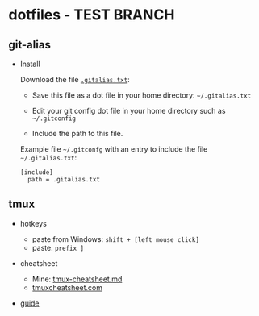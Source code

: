 # dotfiles - TEST BRANCH

## git-alias

 - Install

   Download the file [`.gitalias.txt`](.gitalias.txt):

     * Save this file as a dot file in your home directory: `~/.gitalias.txt`

     * Edit your git config dot file in your home directory such as  `~/.gitconfig`

     * Include the path to this file.

   Example file `~/.gitconfg` with an entry to include the file `~/.gitalias.txt`:

   ```gitalias
   [include]
     path = .gitalias.txt
   ```

## tmux

 - hotkeys
   - paste from Windows: `shift + [left mouse click]`
   - paste: `prefix ]`
 
 - cheatsheet
   - Mine: [tmux-cheatsheet.md](tmux-cheatsheet.md)
   - [tmuxcheatsheet.com](https://tmuxcheatsheet.com)
  
 - [guide](https://hackernoon.com/a-gentle-introduction-to-tmux-8d784c404340)
 
 
 
